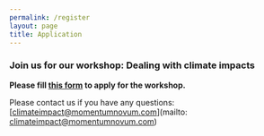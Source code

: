 ```yaml
---
permalink: /register
layout: page
title: Application
---
```


### Join us for our workshop: Dealing with climate impacts 

**Please fill [this form](https://form.jotform.com/232072053586353) to apply for the workshop.**

Please contact us if you have any questions: [climateimpact@momentumnovum.com](mailto: climateimpact@momentumnovum.com)
